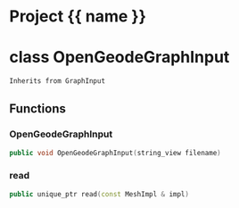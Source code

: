 <script setup>
import {useRoute} from 'vitepress'
const {path} = useRoute()
const tokens = path.split('/')
const words = tokens[2].split('-');
for (let i = 0; i < words.length; i++) {
    words[i] = words[i].charAt(0).toUpperCase() + words[i].slice(1);
    words[i] = words[i].replace('geode', 'Geode')
}
const name = words.join('-');
</script>
# Project {{ name }}

# class OpenGeodeGraphInput


```cpp
Inherits from GraphInput
```



## Functions

### OpenGeodeGraphInput

```cpp
public void OpenGeodeGraphInput(string_view filename)
```


### read

```cpp
public unique_ptr read(const MeshImpl & impl)
```




